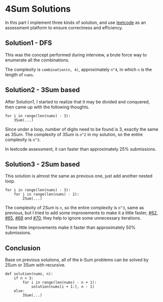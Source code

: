 # 4Sum Solutions

In this part I implement three kinds of solution, and use [leetcode](https://leetcode.com/problems/4sum/) as an assessment platform to ensure correctness and efficiency.

## Solution1 - DFS
This was the concept performed during interview, a brute force way to enumerate all the combinations.

The complexity is `combination(n, 4)`, approximately `n^4`, in which `n` is the length of `nums`.

## Solution2 - 3Sum based
After Solution1, I started to realize that it may be divided and conquered, then came up with the following thoughts.
```
for i in range(len(nums) - 3):
    3Sum(...)
```
Since under a loop, number of digits need to be found is 3, exactly the same as 3Sum.
The complexity of 3Sum is `n^2` in my solution, so the entire complexity is `n^3`.

In leetcode assessment, it can faster than approximately 25% submissions.

## Solution3 - 2Sum based
This solution is almost the same as previous one, just add another nested loop.
```
for i in range(len(nums) - 3):
    for j in range(len(nums) - 2):
        2Sum(...)
```
The complexity of 2Sum is `n`, so the entire complexity is `n^3`, same as previous, but I tried to add some improvements to make it a little faster, [#62](https://github.com/tp6vup54/questions-in-interview/blob/master/2.%204Sum%20solutions/Solution.py#L62), [#65](https://github.com/tp6vup54/questions-in-interview/blob/master/2.%204Sum%20solutions/Solution.py#L65), [#68](https://github.com/tp6vup54/questions-in-interview/blob/master/2.%204Sum%20solutions/Solution.py#L68) and [#70](https://github.com/tp6vup54/questions-in-interview/blob/master/2.%204Sum%20solutions/Solution.py#L70), they help to ignore some unnecessary iterations.

These little improvements make it faster than approximately 50% submissions.

## Conclusion
Base on previous solutions, all of the k-Sum problems can be solved by 2Sum or 3Sum with recursive.
```
def solution(nums, n):
    if n > 3:
        for i in range(len(nums) - n + 1):
            solution(nums[i + 1:], n - 1)
    else:
        3Sum(...)
```
